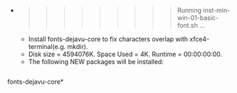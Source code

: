 * >>>>>>>>> Running inst-min-win-01-basic-font.sh ...
  * Install fonts-dejavu-core to fix characters overlap with xfce4-terminal(e.g. mkdir).
  * Disk size = 4594076K. Space Used = 4K. Runtime = 00:00:00:00.
  * The following NEW packages will be installed:
  ```bash
fonts-dejavu-core*
  ```
